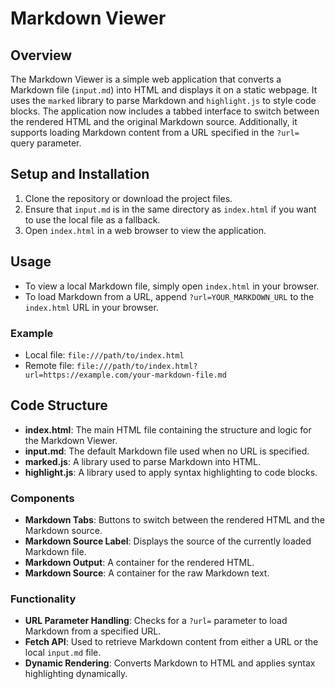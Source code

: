 # Markdown Viewer

## Overview

The Markdown Viewer is a simple web application that converts a Markdown file (`input.md`) into HTML and displays it on a static webpage. It uses the `marked` library to parse Markdown and `highlight.js` to style code blocks. The application now includes a tabbed interface to switch between the rendered HTML and the original Markdown source. Additionally, it supports loading Markdown content from a URL specified in the `?url=` query parameter.

## Setup and Installation

1. Clone the repository or download the project files.
2. Ensure that `input.md` is in the same directory as `index.html` if you want to use the local file as a fallback.
3. Open `index.html` in a web browser to view the application.

## Usage

- To view a local Markdown file, simply open `index.html` in your browser.
- To load Markdown from a URL, append `?url=YOUR_MARKDOWN_URL` to the `index.html` URL in your browser.

### Example

- Local file: `file:///path/to/index.html`
- Remote file: `file:///path/to/index.html?url=https://example.com/your-markdown-file.md`

## Code Structure

- **index.html**: The main HTML file containing the structure and logic for the Markdown Viewer.
- **input.md**: The default Markdown file used when no URL is specified.
- **marked.js**: A library used to parse Markdown into HTML.
- **highlight.js**: A library used to apply syntax highlighting to code blocks.

### Components

- **Markdown Tabs**: Buttons to switch between the rendered HTML and the Markdown source.
- **Markdown Source Label**: Displays the source of the currently loaded Markdown file.
- **Markdown Output**: A container for the rendered HTML.
- **Markdown Source**: A container for the raw Markdown text.

### Functionality

- **URL Parameter Handling**: Checks for a `?url=` parameter to load Markdown from a specified URL.
- **Fetch API**: Used to retrieve Markdown content from either a URL or the local `input.md` file.
- **Dynamic Rendering**: Converts Markdown to HTML and applies syntax highlighting dynamically.